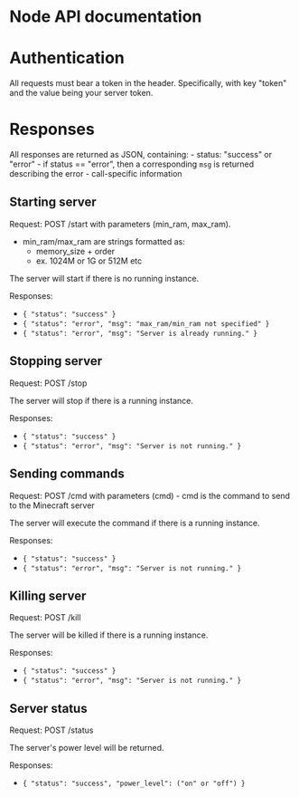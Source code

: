 # Node API documentation

# Authentication

All requests must bear a token in the header. Specifically, with key "token" and the value being your server token.

# Responses

All responses are returned as JSON, containing:
    - status: "success" or "error"
    - if status == "error", then a corresponding `msg` is returned describing the error
    - call-specific information

## Starting server

Request: POST /start with parameters (min_ram, max_ram).
- min_ram/max_ram are strings formatted as:
  - memory_size + order
  - ex. 1024M or 1G or 512M etc

The server will start if there is no running instance. 

Responses:
- `{ "status": "success" }`
- `{ "status": "error", "msg": "max_ram/min_ram not specified" }`
- `{ "status": "error", "msg": "Server is already running." }`

## Stopping server

Request: POST /stop

The server will stop if there is a running instance. 

Responses:
- `{ "status": "success" }`
- `{ "status": "error", "msg": "Server is not running." }`

## Sending commands

Request: POST /cmd with parameters (cmd)
    - cmd is the command to send to the Minecraft server

The server will execute the command if there is a running instance. 

Responses:
- `{ "status": "success" }`
- `{ "status": "error", "msg": "Server is not running." }`

## Killing server

Request: POST /kill

The server will be killed if there is a running instance. 

Responses:
- `{ "status": "success" }`
- `{ "status": "error", "msg": "Server is not running." }`

## Server status

Request: POST /status

The server's power level will be returned.

Responses:
- `{ "status": "success", "power_level": ("on" or "off") }`